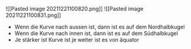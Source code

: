 ![[Pasted image 20211221100820.png]]
![[Pasted image 20211221100831.png]]
- Wenn die Kurve nach aussen ist, dann ist es auf dem Nordhalbkugel
- Wenn die Kurve nach innen ist, dann ist es auf dem Südhalbkugel
- Je stärker ist Kurve ist je weiter ist es von äquator